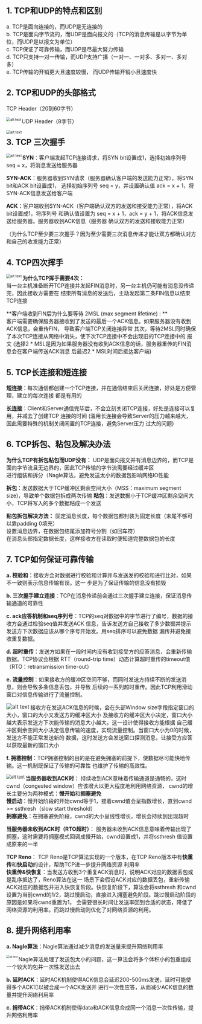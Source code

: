 ## **1. TCP和UDP的特点和区别**

a. TCP是面向连接的，而UDP是无连接的  
b. TCP是面向字节流的，而UDP是面向报文的（TCP的消息传输是以字节为单位，而UDP是以报文为单位）  
c. TCP保证了可靠传输，而UDP是尽最大努力传输  
d. TCP只支持一对一传输，而UDP支持广播（一对一、一对多、多对一、多对多）  
e. TCP传输的开销更大且速度较慢， 而UDP传输开销小且速度快



## **2. TCP和UDP的头部格式**

TCP Header（20到60字节）  

<img src="/Users/zhoushichen/Desktop/面试基础知识/image/tcp header.png" alt="alt text" style="zoom:65%;" align="left"/>

UDP Header（8字节）

<img src="/Users/zhoushichen/Desktop/面试基础知识/image/udp header.gif" alt="alt text" style="zoom:67%;" align="left"/>



## **3. TCP 三次握手**

<img src="/Users/zhoushichen/Desktop/面试基础知识/image/tcp 3way handshake.jpeg" alt="alt text" style="zoom:67%;" align="left"/>

**SYN**：客户端发起TCP连接请求，将SYN bit设置成1，选择初始序列号 seq = x，将消息发送给服务器   

**SYN-ACK**：服务器收到SYN请求（服务器确认客户端的发送能力正常），将SYN bit和ACK bit设置成1，
选择初始序列号 seq = y，并设置确认值 ack = x + 1，将SYN-ACK信息发送给客户端

**ACK**：客户端收到SYN-ACK（客户端确认双方的发送和接受能力正常），将ACK bit设置成1，将序列号
和确认值设置为 seq = x + 1，ack = y + 1，将ACK信息发送给服务器。服务器收到ACK信息（服务器
确认双方的发送和接收能力正常）

（为什么TCP至少要三次握手？因为至少需要三次消息传递才能让双方都确认对方和自己的收发能力正常）



## **4. TCP四次挥手**

<img src="/Users/zhoushichen/Desktop/面试基础知识/image/tcp 4way handwave.jpeg" alt="alt text" style="zoom:67%;" align="left"/>

**为什么TCP挥手需要4次：**  
当一台主机准备断开TCP连接并发起FIN消息时，另一台主机仍可能有消息没传递完，因此接收方需要在
结束所有消息的发送后，主动发起第二条FIN信息以结束TCP连接

**客户端收到FIN后为什么要等待 2MSL (max segment lifetime) : **  
客户端需要确保服务器接收到了发送的最后一个ACK信息。如果服务器没有收到ACK信息，会重传FIN，
导致客户端TCP关闭连接异常
其次，等待2MSL同时确保了本次TCP连接从网络中消失，使下次TCP连接中不会出现旧的TCP连接中的
报文
(选择2 * MSL是因为如果服务器没有收到ACK信息的话，服务器重传的FIN消息会在客户端传送ACK消息
后最迟2 * MSL时间后抵达客户端)



## **5. TCP长连接和短连接**

**短连接**：每次通信都创建一个TCP连接，并在通信结束后关闭连接，好处是方便管理，建立的每次连接
都是有用的

**长连接**：Client和Server通信完毕后，不会立刻关闭TCP连接，好处是连接可以复用，并减去了创建TCP
连接的时间
(滥用长连接会导致Server的压力越来越大，因此需要特殊的机制关闭闲置的TCP连接，避免Server压力
过大的问题)



## **6. TCP拆包、粘包及解决办法**

**为什么TCP有拆包粘包而UDP没有：**
UDP是面向报文并有消息边界的，而TCP是面向字节流且无边界的，因此TCP传输的字节流需要经过缓冲区  
进行组装和拆分（Nagle算法，避免发送太小的数据包影响网络IO性能

**拆包**：发送数据大于TCP缓冲区剩余空间大小（MSS：maximum segment size)，导致单个数据包拆成两次传输
**粘包**：发送数据小于TCP缓冲区剩余空间大小，TCP将写入的多个数据粘成一个发送

**粘包拆包解决方法：**
固定消息长度，每个数据包都封装为固定长度（末尾不够可以靠padding 0填充）   
设置消息边界，在数据包结尾添加符号分割（如回车符）  
在消息头部指定数据长度，这样接收方在读取时便知道完整数据包的长度  



## **7. TCP如何保证可靠传输**

**a. 校验和**：接收方会对数据进行校验和计算并与发送发的校验和进行比对，如果不一致则表示信息传输有误。这一
步是为了保证传输的信息没有损毁

**b. 三次握手建立连接**：TCP在消息传递前会通过三次握手建立连接，保证消息传输通道的可靠性

**c. ack应答机制和seq序列号**：TCP的seq对数据中的字节进行了编号，数据的接收方会通过检验seq值并发送ACK
信息，告诉发送方自己接收了多少数据并提示发送方下次数据应该从哪个序号开始发。用seq排序可以避免数据
漏传并避免接收重复数据。

**d. 超时重传**：发送方如果在一段时间内没有收到接受方的应答消息，会重新传输数据。TCP协议会根据
RTT（round-trip time）动态计算超时重传的timeout值（RTO：retransmission time-out）

**e. 流量控制**：如果接收方的缓冲区空间不够，而同时发送方持续不断的发送消息，则会导致多条信息丢包，并导致
后续的一系列超时重传。因此TCP利用滑动窗口对信息传输进行了流量控制。

<img src="/Users/zhoushichen/Desktop/面试基础知识/image/tcp flow control.jpeg" alt="alt text" style="zoom:100%;" align="left"/>

接收方在发送ACK信息的时候，会在头部Window size字段指定窗口的大小，窗口的大小又发送方的缓冲区大小
及接收方的缓冲区大小决定，窗口大小越大表示发送方下次能传输的消息大小越大。这一设计使得接收方能根据
自己缓冲区剩余空间大小决定信息传输的速度，实现流量控制。当窗口大小为0的时候，发送方不能正常发送新的
数据，这时发送方会发送窗口探测消息，让接受方应答以获取最新的窗口大小

**f. 拥塞控制**：TCP拥塞控制的目的是在避免拥塞的前提下，使数据尽可能快地传输。这一机制既保证了传输的可靠性
也维护了传输的高效性。

<img src="/Users/zhoushichen/Desktop/面试基础知识/image/tcp congestion control.jpeg" alt="alt text" style="zoom:80%;" align="left"/>

**当服务器收到ACK时**：
持续收到ACK意味着传输通道是通畅的，这时cwnd（congested window）应该增大以更大程度地利用网络资源，
cwnd的增长主要分为两种模式：**慢开始**和**拥塞避免**  
**慢启动**：慢开始阶段的开始cwnd等于1，接着cwnd值会呈指数增长，直到cwnd >= ssthresh（slow start threshold）  
**拥塞避免**：在拥塞避免阶段，cwnd的大小呈线性增长，增长会持续到出现超时  

**当服务器未收到ACK时（RTO超时）**：
服务器未收到ACK信息意味着传输出现了拥塞，这时需要将拥塞模式回调成慢开始，cwnd设置成1，并将ssthresh
值设置成原来的一半

**TCP Reno**：
TCP Reno是TCP算法实现的一个版本，在TCP Reno版本中有**快重传**和**快启动**的设计，帮助TCP进一步提升网络资源
利用率  
**快重传&快恢复**：当发送方收到3个重复ACK消息时，说明ACK对应的数据丢包或是乱序抵达了，Reno算法在这一
场景下会假设ACK对应的数据丢包，重新传输ACK对应的数据包并进入快恢复阶段。快恢复阶段下，算法会将ssthresh
和cwnd设置为当前cwnd的1/2，跳过慢启动，直接进入拥塞避免阶段。跳过慢启动阶段的原因是如果将cwnd重置为1，
会需要很长时间让发送率回到合适的状态，降低了网络资源的利用率。而跳过慢启动则优化了对网络资源的利用。



## **8. 提升网络利用率**

**a. Nagle算法**：Nagle算法通过减少消息的发送量来提升网络利用率

<img src="/Users/zhoushichen/Desktop/面试基础知识/image/nagle algorithm.png" alt="alt text" style="zoom:50%;" align="left"/>

Nagle算法处理了发送包太小的问题，这一算法会将多个体积小的包重组成一个较大的包并一次性发送出去

**b. 延时ACK**：延时ACK机制使得ACK信息会延迟200-500ms发送，延时可能使得多个ACK可以被合成一个ACK发送并
进行一次性应答，从而减少ACK信息的数量并提升网络利用率

**c. 捎带ACK**：捎带ACK机制使得data和ACK信息合成同一个消息一次性传输，提升网络利用率










